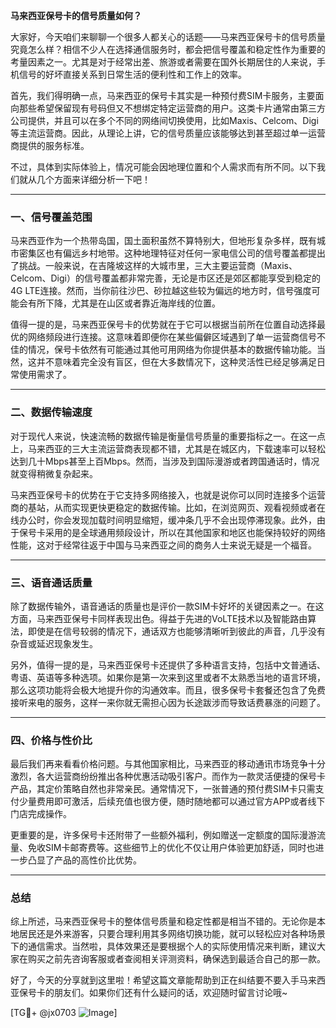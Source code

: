 **马来西亚保号卡的信号质量如何？**

大家好，今天咱们来聊聊一个很多人都关心的话题——马来西亚保号卡的信号质量究竟怎么样？相信不少人在选择通信服务时，都会把信号覆盖和稳定性作为重要的考量因素之一。尤其是对于经常出差、旅游或者需要在国外长期居住的人来说，手机信号的好坏直接关系到日常生活的便利性和工作上的效率。

首先，我们得明确一点，马来西亚的保号卡其实是一种预付费SIM卡服务，主要面向那些希望保留现有号码但又不想绑定特定运营商的用户。这类卡片通常由第三方公司提供，并且可以在多个不同的网络间切换使用，比如Maxis、Celcom、Digi等主流运营商。因此，从理论上讲，它的信号质量应该能够达到甚至超过单一运营商提供的服务标准。

不过，具体到实际体验上，情况可能会因地理位置和个人需求而有所不同。以下我们就从几个方面来详细分析一下吧！

---

### 一、信号覆盖范围

马来西亚作为一个热带岛国，国土面积虽然不算特别大，但地形复杂多样，既有城市密集区也有偏远乡村地带。这种地理特征对任何一家电信公司的信号覆盖都提出了挑战。一般来说，在吉隆坡这样的大城市里，三大主要运营商（Maxis、Celcom、Digi）的信号覆盖都非常完善，无论是市区还是郊区都能享受到稳定的4G LTE连接。然而，当你前往沙巴、砂拉越这些较为偏远的地方时，信号强度可能会有所下降，尤其是在山区或者靠近海岸线的位置。

值得一提的是，马来西亚保号卡的优势就在于它可以根据当前所在位置自动选择最优的网络频段进行连接。这意味着即便你在某些偏僻区域遇到了单一运营商信号不佳的情况，保号卡依然有可能通过其他可用网络为你提供基本的数据传输功能。当然，这并不意味着完全没有盲区，但在大多数情况下，这种灵活性已经足够满足日常使用需求了。

---

### 二、数据传输速度

对于现代人来说，快速流畅的数据传输是衡量信号质量的重要指标之一。在这一点上，马来西亚的三大主流运营商表现都不错，尤其是在城区内，下载速率可以轻松达到几十Mbps甚至上百Mbps。然而，当涉及到国际漫游或者跨国通话时，情况就变得稍微复杂起来。

马来西亚保号卡的优势在于它支持多网络接入，也就是说你可以同时连接多个运营商的基站，从而实现更快更稳定的数据传输。比如，在浏览网页、观看视频或者在线办公时，你会发现加载时间明显缩短，缓冲条几乎不会出现停滞现象。此外，由于保号卡采用的是全球通用频段设计，所以在其他国家和地区也能保持较好的网络性能，这对于经常往返于中国与马来西亚之间的商务人士来说无疑是一个福音。

---

### 三、语音通话质量

除了数据传输外，语音通话的质量也是评价一款SIM卡好坏的关键因素之一。在这方面，马来西亚保号卡同样表现出色。得益于先进的VoLTE技术以及智能路由算法，即使是在信号较弱的情况下，通话双方也能够清晰听到彼此的声音，几乎没有杂音或延迟现象发生。

另外，值得一提的是，马来西亚保号卡还提供了多种语言支持，包括中文普通话、粤语、英语等多种选项。如果你是第一次来到这里或者不太熟悉当地的语言环境，那么这项功能将会极大地提升你的沟通效率。而且，很多保号卡套餐还包含了免费接听来电的服务，这样一来你就无需担心因为长途跋涉而导致话费暴涨的问题了。

---

### 四、价格与性价比

最后我们再来看看价格问题。与其他国家相比，马来西亚的移动通讯市场竞争十分激烈，各大运营商纷纷推出各种优惠活动吸引客户。而作为一款灵活便捷的保号卡产品，其定价策略自然也非常亲民。通常情况下，一张普通的预付费SIM卡只需支付少量费用即可激活，后续充值也很方便，随时随地都可以通过官方APP或者线下门店完成操作。

更重要的是，许多保号卡还附带了一些额外福利，例如赠送一定额度的国际漫游流量、免收SIM卡邮寄费等。这些细节上的优化不仅让用户体验更加舒适，同时也进一步凸显了产品的高性价比优势。

---

### 总结

综上所述，马来西亚保号卡的整体信号质量和稳定性都是相当不错的。无论你是本地居民还是外来游客，只要合理利用其多网络切换功能，就可以轻松应对各种场景下的通信需求。当然啦，具体效果还是要根据个人的实际使用情况来判断，建议大家在购买之前先咨询客服或者查阅相关评测资料，确保选到最适合自己的那一款。

好了，今天的分享就到这里啦！希望这篇文章能帮助到正在纠结要不要入手马来西亚保号卡的朋友们。如果你们还有什么疑问的话，欢迎随时留言讨论哦~

[TG💪+ @jx0703 ![Image](https://github.com/user-attachments/assets/dbca1d08-cadb-493c-b0ec-ad6f7a83f270)]